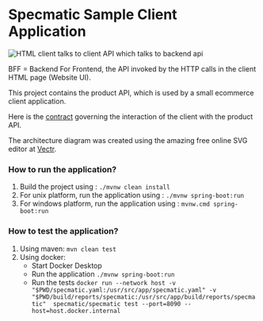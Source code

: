 # Specmatic Sample Client Application

![HTML client talks to client API which talks to backend api](specmatic-sample-architecture.svg)

BFF = Backend For Frontend, the API invoked by the HTTP calls in the client HTML page (Website UI).

This project contains the product API, which is used by a small ecommerce client application.

Here is the [contract](https://github.com/specmatic/specmatic-order-contracts/blob/main/io/specmatic/examples/store/openapi/api_order_v3.yaml) governing the interaction of the client with the product API.

The architecture diagram was created using the amazing free online SVG editor at [Vectr](https://vectr.com).

### How to run the application?

1. Build the project using : `./mvnw clean install`
2. For unix platform, run the application using : `./mvnw spring-boot:run`
3. For windows platform, run the application using : `mvnw.cmd spring-boot:run`

### How to test the application?
1. Using maven: `mvn clean test`
2. Using docker:
    - Start Docker Desktop
    - Run the application `./mvnw spring-boot:run`
    - Run the tests `docker run --network host -v "$PWD/specmatic.yaml:/usr/src/app/specmatic.yaml" -v "$PWD/build/reports/specmatic:/usr/src/app/build/reports/specmatic"  specmatic/specmatic test --port=8090 --host=host.docker.internal`
